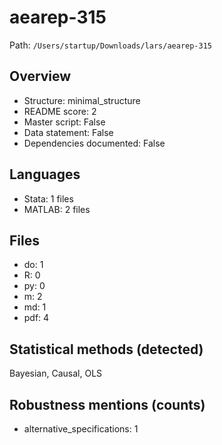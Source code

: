 # aearep-315

Path: `/Users/startup/Downloads/lars/aearep-315`

## Overview
- Structure: minimal_structure
- README score: 2
- Master script: False
- Data statement: False
- Dependencies documented: False

## Languages
- Stata: 1 files
- MATLAB: 2 files

## Files
- do: 1
- R: 0
- py: 0
- m: 2
- md: 1
- pdf: 4

## Statistical methods (detected)
Bayesian, Causal, OLS

## Robustness mentions (counts)
- alternative_specifications: 1